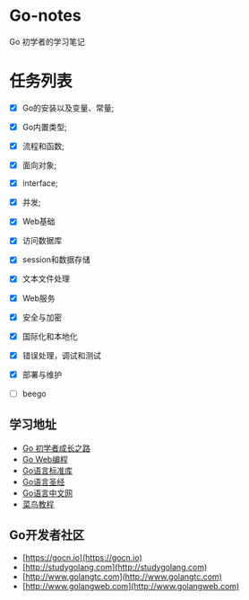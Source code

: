 # Go-notes
Go 初学者的学习笔记


# 任务列表
- [x] Go的安装以及变量、常量;
- [x] Go内置类型; 
- [x] 流程和函数;
- [x] 面向对象;  
- [x] interface;  
- [x] 并发;  
- [x] Web基础
- [x] 访问数据库
- [x] session和数据存储
- [x] 文本文件处理
- [x] Web服务
- [x] 安全与加密
- [x] 国际化和本地化
- [x] 错误处理，调试和测试
- [x] 部署与维护
- [ ] beego　


## 学习地址
- [Go 初学者成长之路](https://github.com/halfrost/Halfrost-Field/blob/master/contents/Go/new_gopher_tips.md)
- [Go Web编程](https://github.com/astaxie/build-web-application-with-golang/blob/master/zh/preface.md )
- [Go语言标准库](https://books.studygolang.com/The-Golang-Standard-Library-by-Example)
- [Go语言圣经](http://shouce.jb51.net/gopl-zh/ch1/ch1-01.html)
- [Go语言中文网](https://studygolang.com/topics)
- [菜鸟教程](https://www.runoob.com/go/go-environment.html)


## Go开发者社区
- [https://gocn.io](https://gocn.io)
- [http://studygolang.com](http://studygolang.com)
- [http://www.golangtc.com](http://www.golangtc.com)
- [http://www.golangweb.com](http://www.golangweb.com)


